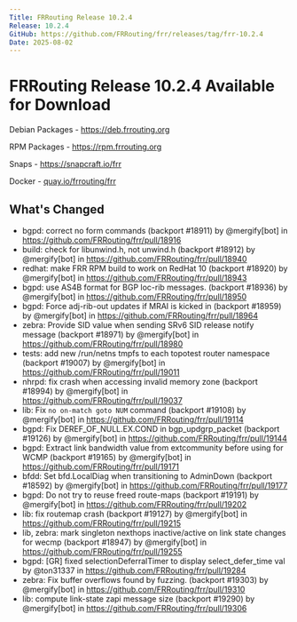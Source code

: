 ```yaml
---
Title: FRRouting Release 10.2.4
Release: 10.2.4
GitHub: https://github.com/FRRouting/frr/releases/tag/frr-10.2.4
Date: 2025-08-02
---
```


FRRouting Release 10.2.4 Available for Download
===============================================

Debian Packages - https://deb.frrouting.org

RPM Packages - https://rpm.frrouting.org

Snaps - https://snapcraft.io/frr

Docker - [quay.io/frrouting/frr](https://quay.io/repository/frrouting/frr/manifest/sha256:db750084f9ef4a2e4f7f9c4132cf7df25e86ba084ac1d8808a28f81c5698b48f)

## What's Changed

* bgpd: correct no form commands (backport #18911) by @mergify[bot] in https://github.com/FRRouting/frr/pull/18916
* build: check for libunwind.h, not unwind.h (backport #18912) by @mergify[bot] in https://github.com/FRRouting/frr/pull/18940
* redhat: make FRR RPM build to work on RedHat 10 (backport #18920) by @mergify[bot] in https://github.com/FRRouting/frr/pull/18943
* bgpd: use AS4B format for BGP loc-rib messages. (backport #18936) by @mergify[bot] in https://github.com/FRRouting/frr/pull/18950
* bgpd: Force adj-rib-out updates if MRAI is kicked in (backport #18959) by @mergify[bot] in https://github.com/FRRouting/frr/pull/18964
* zebra: Provide SID value when sending SRv6 SID release notify message (backport #18971) by @mergify[bot] in https://github.com/FRRouting/frr/pull/18980
* tests: add new /run/netns tmpfs to each topotest router namespace (backport #19007) by @mergify[bot] in https://github.com/FRRouting/frr/pull/19011
* nhrpd: fix crash when accessing invalid memory zone (backport #18994) by @mergify[bot] in https://github.com/FRRouting/frr/pull/19037
* lib: Fix `no on-match goto NUM` command (backport #19108) by @mergify[bot] in https://github.com/FRRouting/frr/pull/19114
* bgpd: Fix DEREF_OF_NULL.EX.COND in bgp_updgrp_packet (backport #19126) by @mergify[bot] in https://github.com/FRRouting/frr/pull/19144
* bgpd: Extract link bandwidth value from extcommunity before using for WCMP (backport #19165) by @mergify[bot] in https://github.com/FRRouting/frr/pull/19171
* bfdd: Set bfd.LocalDiag when transitioning to AdminDown (backport #18592) by @mergify[bot] in https://github.com/FRRouting/frr/pull/19177
* bgpd: Do not try to reuse freed route-maps (backport #19191) by @mergify[bot] in https://github.com/FRRouting/frr/pull/19202
* lib: fix routemap crash (backport #19127) by @mergify[bot] in https://github.com/FRRouting/frr/pull/19215
* lib, zebra: mark singleton nexthops inactive/active on link state changes for wecmp (backport #18947) by @mergify[bot] in https://github.com/FRRouting/frr/pull/19255
* bgpd: [GR] fixed selectionDeferralTimer to display select_defer_time val by @ton31337 in https://github.com/FRRouting/frr/pull/19284
* zebra: Fix buffer overflows found by fuzzing. (backport #19303) by @mergify[bot] in https://github.com/FRRouting/frr/pull/19310
* lib: compute link-state zapi message size (backport #19290) by @mergify[bot] in https://github.com/FRRouting/frr/pull/19306
